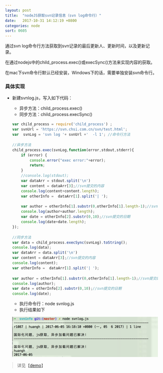 ```yaml
---
layout: post
title:  "nodeJS获取svn记录信息（svn log命令行）"
date:   2017-10-31 14:12:19 +0800
categories: node
sort: 0605
---
```


通过svn log命令行方法获取到svn记录的最后更新人、更新时间，以及更新记录。

在通过nodejs中的child_process.exec()或execSync()方法来实现内容的获取。

在mac下svn命令行默认已经安装，Windows下的话，需要单独安装svn命令行。

### 具体实现

- 新建svnlog.js，写入如下代码：

  - 异步方法：child_process.exec()
  - 同步方法：child_process.execSync()

  ```js
  var child_process = require('child_process') ;
  var svnUrl = 'https://svn.chsi.com.cn/svn/test.html';
  var  svnLog = 'svn log '+ svnUrl +'  -l 1'; //命令行方法

  //异步方法
  child_process.exec(svnLog,function(error,stdout,stderr){
      if (error) {
          console.error("exec error:"+error);
          return;
      }
      //console.log(stdout);
      var dataArr = stdout.split('\n')
      var content = dataArr[3];//svn提交的内容
      console.log(content+content.length);
      var otherInfo =  dataArr[1].split('| ');

      var author = otherInfo[1].substr(0,otherInfo[1].length-1);//svn提交的作者
      console.log(author+author.length);
      var date = otherInfo[2].substr(0,10);//svn提交的日期
      console.log(date+date.length);
  });

  //同步方法
  var data = child_process.execSync(svnLog).toString();
  console.log(data);
  var dataArr = data.split('\n')
  var content = dataArr[3];//svn提交的内容
  console.log(content);
  var otherInfo =  dataArr[1].split('| ');

  var author = otherInfo[1].substr(0,otherInfo[1].length-1);//svn提交的作者
  console.log(author);
  var date = otherInfo[2].substr(0,10);//svn提交的日期
  console.log(date);
  ```

  - 执行命令行：node svnlog.js
  - 执行结果如下

  ![效果图](/assets/node/0501.png)





> 详见【[demo](/widget/nodejs/svninfo/svnlog.js)】

